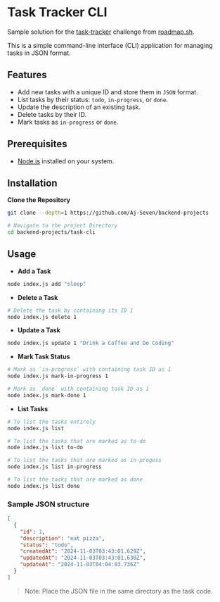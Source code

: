 # Task Tracker CLI

Sample solution for the [task-tracker](https://roadmap.sh/projects/task-tracker) 
challenge from [roadmap.sh](https://roadmap.sh/).

This is a simple command-line interface (CLI) application for managing tasks in JSON format.

## Features

- Add new tasks with a unique ID and store them in `JSON` format.
- List tasks by their status: `todo`, `in-progress`, or `done`.
- Update the description of an existing task.
- Delete tasks by their ID.
- Mark tasks as `in-progress` or `done`.

## Prerequisites

- [Node.js](https://nodejs.org/) installed on your system.

## Installation

**Clone the Repository**

   ```bash
   git clone --depth=1 https://github.com/Aj-Seven/backend-projects

   # Navigate to the project Directory
   cd backend-projects/task-cli
   ```
## Usage

- **Add a Task**
```bash
node index.js add "sleep"
```

- **Delete a Task**
```bash
# Delete the task by containing its ID 1
node index.js delete 1
```

- **Update a Task**
```bash
node index.js update 1 "Drink a Coffee and Do Coding"
```

- **Mark Task Status**
```bash
# Mark as `in-progress` with containing task ID as 1
node index.js mark-in-progress 1

# Mark as `done` with containing task ID as 1
node index.js mark-done 1
```

- **List Tasks**
```bash
# To list the tasks entirely
node index.js list

# To list the tasks that are marked as to-do
node index.js list to-do

# To list the tasks that are marked as in-progess
node index.js list in-progress

# To list the tasks that are marked as done
node index.js list done
```

### Sample JSON structure
```JSON
[
  {
    "id": 1,
    "description": "eat pizza",
    "status": "todo",
    "createdAt": "2024-11-03T03:43:01.629Z",
    "updatedAt": "2024-11-03T03:43:01.630Z",
    "updateAt": "2024-11-03T04:04:03.736Z"
  }
]
```
> Note: Place the JSON file in the same directory as the task code.
